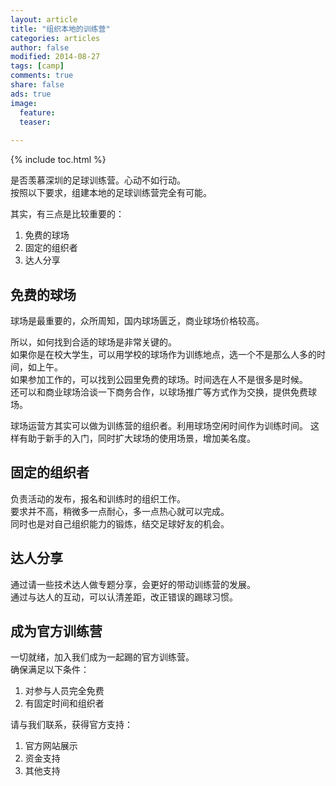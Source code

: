 ```yaml
---
layout: article
title: "组织本地的训练营"
categories: articles
author: false
modified: 2014-08-27
tags: [camp]
comments: true
share: false
ads: true
image:
  feature: 
  teaser: 
  
---
```


{% include toc.html %}

是否羡慕深圳的足球训练营。心动不如行动。  
按照以下要求，组建本地的足球训练营完全有可能。

其实，有三点是比较重要的：   
1. 免费的球场  
2. 固定的组织者  
3. 达人分享  

## 免费的球场
球场是最重要的，众所周知，国内球场匮乏，商业球场价格较高。

所以，如何找到合适的球场是非常关键的。  
如果你是在校大学生，可以用学校的球场作为训练地点，选一个不是那么人多的时间，如上午。  
如果参加工作的，可以找到公园里免费的球场。时间选在人不是很多是时候。  
还可以和商业球场洽谈一下商务合作，以球场推广等方式作为交换，提供免费球场。  

球场运营方其实可以做为训练营的组织者。利用球场空闲时间作为训练时间。 这样有助于新手的入门，同时扩大球场的使用场景，增加美名度。

## 固定的组织者
负责活动的发布，报名和训练时的组织工作。  
要求并不高，稍微多一点耐心，多一点热心就可以完成。  
同时也是对自己组织能力的锻炼，结交足球好友的机会。  

## 达人分享
通过请一些技术达人做专题分享，会更好的带动训练营的发展。  
通过与达人的互动，可以认清差距，改正错误的踢球习惯。

## 成为官方训练营
一切就绪，加入我们成为一起踢的官方训练营。  
确保满足以下条件：  
1. 对参与人员完全免费  
2. 有固定时间和组织者  

请与我们联系，获得官方支持：  
1. 官方网站展示  
2. 资金支持  
3. 其他支持